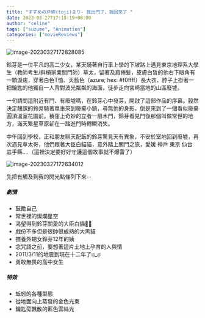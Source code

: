 ```yaml
---
title: "すずめの戸締(toji)まり- 我出門了，我回來了 "
date: 2023-03-27T17:18:19+08:00
author: "celine"
tags: ["suzume", "Animation"]
categories: ["movieReviews"]
---
```


![image-20230327172828085](https://i.imgur.com/DAoMmg3.png)

鈴芽是一位平凡的高二少女，某天騎著自行車上學的下坡路上遇見東京地理系大學生（教師考生/斜槓家業關門師）草太，留著及肩捲髮，皮膚白皙的他右下眼角有一顆淚痣，穿著白色T恤、天藍色（azure; hex: #f0ffff）長大衣、脖子上掛著一把鑰匙的他獨自一人背對波光粼粼的海面，徒步走向宮崎當地的山區廢墟。



一句請問這附近有門、有廢墟嗎，在鈴芽心中發芽，開啟了這部作品的序幕。毅然決定翹課的鈴芽騎著單車來到廢棄小鎮，尋無他的身影，倒是來到了一個看似廢棄圓頂溫室花園前。積窪上奇妙的立者一扇木門，鈴芽看見門後那個叫做常世的地方，滿天繁星草原卻在一踏進門時轉瞬消失。



中午回到學校，正和朋友聊天配飯的鈴芽驚見天有異象，不安於室地回到廢墟，再次遇見草太哥，他們跟著大臣白貓貓，意外踏上關門之旅，愛媛 神戶 東京 仙台 岩手縣....（這裡決定要好好守護這個故事就不爆雷了）

![image-20230327172634012](https://i.imgur.com/ECkVaQI.png)



先把有觸及到我的閃光點條列下來--

##### 劇情

+ 鼓勵自己
+ 常世裡的燦爛星空
+ 渴望得到鈴芽關愛的大臣白貓🥰🤍
+ 戲份不多但是很帥很成熟的大黑貓 
+ 撫養外甥女鈴芽12年的姨
+ 念咒語之前，要想著這片土地上孕育的人與情
+ 2011/3/11的地震到現在十二年了ಥ_ಥ
+ 勇敢無畏的高中女生

##### 特效

+ 蚯蚓的各種型態
+ 從地面向上蒸發的金色光束
+ 鑰匙旁飄散的藍色雲絲光
